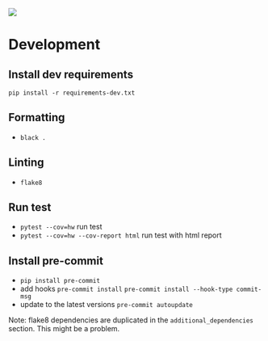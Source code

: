 ![](https://img.shields.io/badge/code%20style-black-000000.svg)

# Development

## Install dev requirements
`pip install -r requirements-dev.txt`

## Formatting
- `black .`

## Linting
- `flake8`

## Run test
- `pytest --cov=hw` run test
- `pytest --cov=hw --cov-report html` run test with html report

## Install pre-commit
- `pip install pre-commit`
- add hooks
  `pre-commit install`
  `pre-commit install --hook-type commit-msg`
- update to the latest versions `pre-commit autoupdate`

Note:
flake8 dependencies are duplicated in the `additional_dependencies` section.
This might be a problem.
